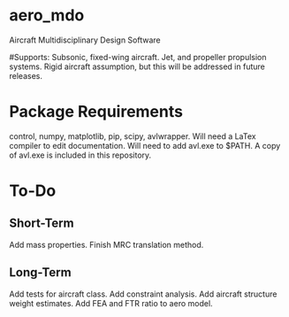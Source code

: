 # aero_mdo
Aircraft Multidisciplinary Design Software

#Supports:
Subsonic, fixed-wing aircraft. Jet, and propeller propulsion systems. 
Rigid aircraft assumption, but this will be addressed in future releases.


# Package Requirements
control, numpy, matplotlib, pip, scipy, avlwrapper. Will need a LaTex compiler to edit documentation.
Will need to add avl.exe to $PATH. A copy of avl.exe is included in this repository.

# To-Do
## Short-Term
Add mass properties.
Finish MRC translation method.
## Long-Term
Add tests for aircraft class.
Add constraint analysis.
Add aircraft structure weight estimates.
Add FEA and FTR ratio to aero model.

